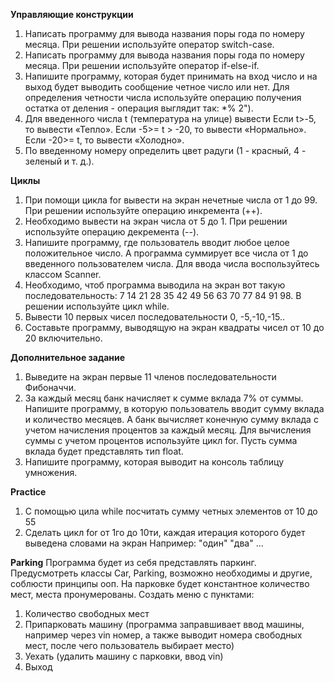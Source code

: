 **Управляющие конструкции**
1. Написать программу для вывода названия поры года по номеру
   месяца.
   При решении используйте оператор switch-case.
2. Написать программу для вывода названия поры года по номеру
   месяца.
   При решении используйте оператор if-else-if.
3. Напишите программу, которая будет принимать на вход число и на
   выход будет выводить сообщение четное число или нет.
   Для определения четности числа используйте операцию получения
   остатка от деления - операция выглядит так: *% 2").
4. Для введенного числа t (температура на улице) вывести
   Если t>-5, то вывести «Тепло».
   Если -5>= t > -20, то вывести «Нормально».
   Если -20>= t, то вывести «Холодно».
5. По введенному номеру определить цвет радуги (1 -
   красный, 4 - зеленый и т. д.).

**Циклы** 
1. При помощи цикла for вывести на экран нечетные числа от 1 до 99.
   При решении используйте операцию инкремента (++). 
2. Необходимо вывести на экран числа от 5 до 1.
   При решении используйте операцию декремента (--).
3. Напишите программу, где пользователь вводит любое целое
   положительное число. А программа суммирует все числа от 1 до
   введенного пользователем числа.
   Для ввода числа воспользуйтесь классом Scanner.
4. Необходимо, чтоб программа выводила на экран вот такую
   последовательность:
   7 14 21 28 35 42 49 56 63 70 77 84 91 98.
   В решении используйте цикл while.
5. Вывести 10 первых чисел последовательности 0, -5,-10,-15..
6. Составьте программу, выводящую на экран квадраты чисел от 10 до
   20 включительно.

**Дополнительное задание**
1. Выведите на экран первые 11 членов последовательности Фибоначчи. 
2. За каждый месяц банк начисляет к сумме вклада 7% от суммы.
   Напишите программу, в которую пользователь вводит сумму вклада и
   количество месяцев. А банк вычисляет конечную сумму вклада с учетом
   начисления процентов за каждый месяц.
   Для вычисления суммы с учетом процентов используйте цикл for. Пусть
   сумма вклада будет представлять тип float.
3. Напишите программу, которая выводит на консоль таблицу
   умножения.

**Practice**
1. С помощью цила while посчитать сумму четных элементов от 10 до 55
2. Сделать цикл for от 1го до 10ти, каждая итерация которого будет выведена словами на экран
Например:
"один"
"два"
...

**Parking**
Программа будет из себя представлять паркинг.
Предусмотреть классы Car, Parking, возможно необходимы и другие,
соблюсти принципы ооп. На парковке будет константное количество мест,
места пронумерованы. Создать меню с пунктами:
1. Количество свободных мест
2. Припарковать машину (программа заправшивает ввод машины, например через
   vin номер, а также выводит номера свободных мест, после чего пользователь выбирает место)
3. Уехать (удалить машину с парковки, ввод vin)
4. Выход